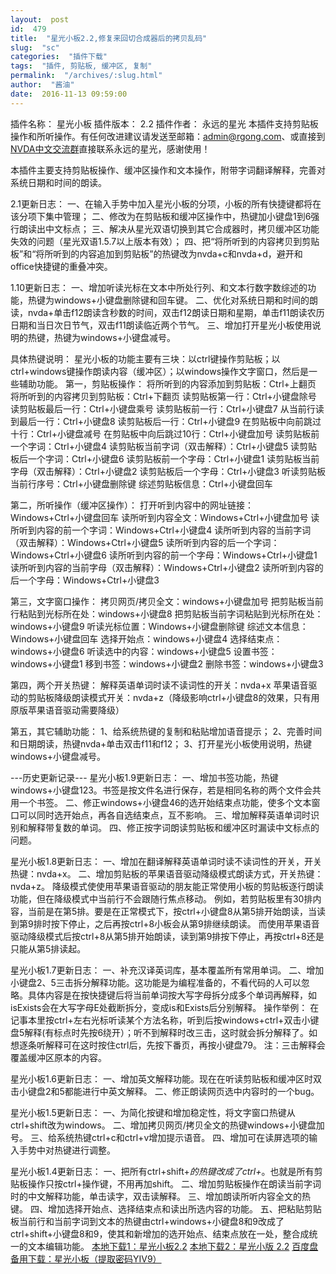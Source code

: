 ```yaml
---
layout:  post
id:  479
title:  "星光小板2.2,修复来回切合成器后的拷贝乱码"
slug:  "sc"
categories:  "插件下载"
tags:  "插件, 剪贴板, 缓冲区, 复制"
permalink:  "/archives/:slug.html"
author:  "酱油"
date:  2016-11-13 09:59:00
---
```




插件名称： 星光小板
插件版本： 2.2
插件作者： 永远的星光
本插件支持剪贴板操作和所听操作。有任何改进建议请发送至邮箱：admin@rgong.com、或直接到<a href="http://shang.qq.com/wpa/qunwpa?idkey=4e49a74cbe597b87d65de9707e362b6557b0162bd766069a32d0e99cb4c9d9d5">NVDA中文交流群</a>直接联系永远的星光，感谢使用！

本插件主要支持剪贴板操作、缓冲区操作和文本操作，附带字词翻译解释，完善对系统日期和时间的朗读。

2.1更新日志：
一、在输入手势中加入星光小板的分项，小板的所有快捷键都将在该分项下集中管理；
二、修改为在剪贴板和缓冲区操作中，热键加小键盘1到6强行朗读出中文标点；
三、解决从星光双语切换到其它合成器时，拷贝缓冲区功能失效的问题（星光双语1.5.7以上版本有效）；
四、把“将所听到的内容拷贝到剪贴板”和“将所听到的内容追加到剪贴板”的热键改为nvda+c和nvda+d，避开和office快捷键的重叠冲突。

1.10更新日志：
一、增加听读光标在文本中所处行列、和文本行数字数综述的功能，热键为windows+小键盘删除键和回车键。
二、优化对系统日期和时间的朗读，nvda+单击f12朗读含秒数的时间，双击f12朗读日期和星期，单击f11朗读农历日期和当日次日节气，双击f11朗读临近两个节气。
三、增加打开星光小板使用说明的热键，热键为windows+小键盘减号。

具体热键说明：
星光小板的功能主要有三块：以ctrl键操作剪贴板；以ctrl+windows键操作朗读内容（缓冲区）；以windows操作文字窗口，然后是一些辅助功能。
第一，剪贴板操作：
将所听到的内容添加到剪贴板：Ctrl+上翻页
将所听到的内容拷贝到剪贴板：Ctrl+下翻页
读剪贴板第一行：Ctrl+小键盘除号
读剪贴板最后一行：Ctrl+小键盘乘号
读剪贴板前一行：Ctrl+小键盘7
从当前行读到最后一行：Ctrl+小键盘8
读剪贴板后一行：Ctrl+小键盘9
在剪贴板中向前跳过十行：Ctrl+小键盘减号
在剪贴板中向后跳过10行：Ctrl+小键盘加号
读剪贴板前一个字词：Ctrl+小键盘4
读剪贴板当前字词（双击解释）：Ctrl+小键盘5
读剪贴板后一个字词：Ctrl+小键盘6
读剪贴板前一个字母：Ctrl+小键盘1
读剪贴板当前字母（双击解释）：Ctrl+小键盘2
读剪贴板后一个字母：Ctrl+小键盘3
听读剪贴板当前行序号：Ctrl+小键盘删除键
综述剪贴板信息：Ctrl+小键盘回车

第二，所听操作（缓冲区操作）：
打开听到内容中的网址链接：Windows+Ctrl+小键盘回车
读所听到内容全文：Windows+Ctrl+小键盘加号
读所听到内容的前一个字词：Windows+Ctrl+小键盘4
读所听到内容的当前字词（双击解释）：Windows+Ctrl+小键盘5
读所听到内容的后一个字词：Windows+Ctrl+小键盘6
读所听到内容的前一个字母：Windows+Ctrl+小键盘1
读所听到内容的当前字母（双击解释）：Windows+Ctrl+小键盘2
读所听到内容的后一个字母：Windows+Ctrl+小键盘3

第三，文字窗口操作：
拷贝网页/拷贝全文：windows+小键盘加号
把剪贴板当前行粘贴到光标所在处：windows+小键盘8
把剪贴板当前字词粘贴到光标所在处：windows+小键盘9
听读光标位置：Windows+小键盘删除键
综述文本信息：Windows+小键盘回车
选择开始点：windows+小键盘4
选择结束点：windows+小键盘6
听读选中的内容：windows+小键盘5
设置书签：windows+小键盘1
移到书签：windows+小键盘2
删除书签：windows+小键盘3

第四，两个开关热键：
解释英语单词时读不读词性的开关：nvda+x
苹果语音驱动的剪贴板降级朗读模式开关：nvda+z（降级影响ctrl+小键盘8的效果，只有用原版苹果语音驱动需要降级）

第五，其它辅助功能：
1、给系统热键的复制和粘贴增加语音提示；
2、完善时间和日期朗读，热键nvda+单击双击f11和f12；
3、打开星光小板使用说明，热键windows+小键盘减号。

---历史更新记录---
星光小板1.9更新日志：
一、增加书签功能，热键windows+小键盘123。书签是按文件名进行保存，若是相同名称的两个文件会共用一个书签。
二、修正windows+小键盘46的选开始结束点功能，使多个文本窗口可以同时选开始点，再各自选结束点，互不影响。
三、增加解释英语单词时识别和解释带复数的单词。
四、修正按字词朗读剪贴板和缓冲区时漏读中文标点的问题。

星光小板1.8更新日志：
一、增加在翻译解释英语单词时读不读词性的开关，开关热键：nvda+x。
二、增加剪贴板的苹果语音驱动降级模式朗读方式，开关热键：nvda+z。
降级模式使使用苹果语音驱动的朋友能正常使用小板的剪贴板逐行朗读功能，但在降级模式中当前行不会跟随行焦点移动。
例如，若剪贴板里有30排内容，当前是在第5排。要是在正常模式下，按ctrl+小键盘8从第5排开始朗读，当读到第9排时按下停止，之后再按ctrl+8小板会从第9排继续朗读。
而使用苹果语音驱动降级模式后按ctrl+8从第5排开始朗读，读到第9排按下停止，再按ctrl+8还是只能从第5排读起。

星光小板1.7更新日志：
一、补充汉译英词库，基本覆盖所有常用单词。
二、增加小键盘2、5三击拆分解释功能。这功能是为编程准备的，不看代码的人可以忽略。具体内容是在按快捷键后将当前单词按大写字母拆分成多个单词再解释，如isExists会在大写字母E处截断拆分，变成is和Exists后分别解释。
操作举例：
在记事本里按ctrl+左右光标听读某个方法名称，听到后按windows+ctrl+双击小键盘5解释(有标点时先按6绕开）；听不到解释时改三击，这时就会拆分解释了。如想逐条听解释可在这时按住ctrl后，先按下番页，再按小键盘79。
注：三击解释会覆盖缓冲区原本的内容。


星光小板1.6更新日志：
一、增加英文解释功能。现在在听读剪贴板和缓冲区时双击小键盘2和5都能进行中英文解释。
二、修正朗读网页选中内容时的一个bug。

星光小板1.5更新日志：
一、为简化按键和增加稳定性，将文字窗口热键从ctrl+shift改为windows。
二、增加拷贝网页/拷贝全文的热键windows+小键盘加号。
三、给系统热键ctrl+c和ctrl+v增加提示语音。
四、增加可在读屏选项的输入手势中对热键进行调整。

星光小板1.4更新日志：
一、把所有ctrl+shift+*的热键改成了ctrl+*。也就是所有剪贴板操作只按ctrl+操作键，不用再加shift。
二、增加剪贴板操作在朗读当前字词时的中文解释功能，单击读字，双击读解释。
三、增加朗读所听内容全文的热键。
四、增加选择开始点、选择结束点和读出所选内容的功能。
五、把粘贴剪贴板当前行和当前字词到文本的热键由ctrl+windows+小键盘8和9改成了ctrl+shift+小键盘8和9，使其和新增加的选开始点、结束点放在一处，整合成统一的文本编辑功能。
<a accesskey="x" href="http://12355939.d.yyupload.com/down/12355939/nvdacn/addons/星光小板2.2__修复来回切合成器后的拷贝乱码.nvda-addon">本地下载1：星光小板2.2</a>
<a accesskey="x" href="http://www.nvdacn.com/189.php/MJNRFfv22a2u.nvda-addon">本地下载2：星光小版 2.2</a>
<a accesskey="x" href="https://eyun.baidu.com/s/3mi8V2FQ">百度盘备用下载：星光小板（提取密码YIV9）</a>